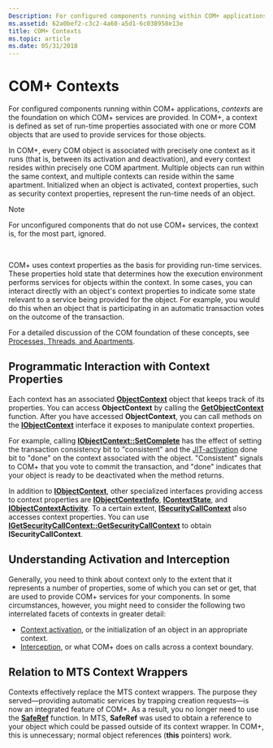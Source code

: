 ```yaml
---
Description: For configured components running within COM+ applications, contexts are the foundation on which COM+ services are provided.
ms.assetid: 62a0bef2-c3c2-4a60-a5d1-6c038958e13e
title: COM+ Contexts
ms.topic: article
ms.date: 05/31/2018
---
```


# COM+ Contexts

For configured components running within COM+ applications, *contexts* are the foundation on which COM+ services are provided. In COM+, a context is defined as set of run-time properties associated with one or more COM objects that are used to provide services for those objects.

In COM+, every COM object is associated with precisely one context as it runs (that is, between its activation and deactivation), and every context resides within precisely one COM apartment. Multiple objects can run within the same context, and multiple contexts can reside within the same apartment. Initialized when an object is activated, context properties, such as security context properties, represent the run-time needs of an object.

> [!Note]  
> For unconfigured components that do not use COM+ services, the context is, for the most part, ignored.

 

COM+ uses context properties as the basis for providing run-time services. These properties hold state that determines how the execution environment performs services for objects within the context. In some cases, you can interact directly with an object's context properties to indicate some state relevant to a service being provided for the object. For example, you would do this when an object that is participating in an automatic transaction votes on the outcome of the transaction.

For a detailed discussion of the COM foundation of these concepts, see [Processes, Threads, and Apartments](https://docs.microsoft.com/windows/desktop/com/processes--threads--and-apartments).

## Programmatic Interaction with Context Properties

Each context has an associated [**ObjectContext**](/windows/desktop/api/ComSvcs/nn-comsvcs-objectcontext) object that keeps track of its properties. You can access **ObjectContext** by calling the [**GetObjectContext**](/windows/desktop/api/ComSvcs/nf-comsvcs-getobjectcontext) function. After you have accessed **ObjectContext**, you can call methods on the [**IObjectContext**](/windows/desktop/api/ComSvcs/nn-comsvcs-iobjectcontext) interface it exposes to manipulate context properties.

For example, calling [**IObjectContext::SetComplete**](/windows/desktop/api/ComSvcs/nf-comsvcs-iobjectcontext-setcomplete) has the effect of setting the transaction consistency bit to "consistent" and the [JIT-activation](com--just-in-time-activation.md) done bit to "done" on the context associated with the object. "Consistent" signals to COM+ that you vote to commit the transaction, and "done" indicates that your object is ready to be deactivated when the method returns.

In addition to [**IObjectContext**](/windows/desktop/api/ComSvcs/nn-comsvcs-iobjectcontext), other specialized interfaces providing access to context properties are [**IObjectContextInfo**](/windows/desktop/api/ComSvcs/nn-comsvcs-iobjectcontextinfo), [**IContextState**](/windows/desktop/api/ComSvcs/nn-comsvcs-icontextstate), and [**IObjectContextActivity**](/windows/desktop/api/ComSvcs/nn-comsvcs-iobjectcontextactivity). To a certain extent, [**ISecurityCallContext**](/windows/desktop/api/ComSvcs/nn-comsvcs-isecuritycallcontext) also accesses context properties. You can use [**IGetSecurityCallContext::GetSecurityCallContext**](/windows/desktop/api/ComSvcs/nf-comsvcs-igetsecuritycallcontext-getsecuritycallcontext) to obtain **ISecurityCallContext**.

## Understanding Activation and Interception

Generally, you need to think about context only to the extent that it represents a number of properties, some of which you can set or get, that are used to provide COM+ services for your components. In some circumstances, however, you might need to consider the following two interrelated facets of contexts in greater detail:

-   [Context activation](context-activation.md), or the initialization of an object in an appropriate context.
-   [Interception](interception-of-cross-context-calls.md), or what COM+ does on calls across a context boundary.

## Relation to MTS Context Wrappers

Contexts effectively replace the MTS context wrappers. The purpose they served—providing automatic services by trapping creation requests—is now an integrated feature of COM+. As a result, you no longer need to use the [**SafeRef**](/windows/desktop/api/ComSvcs/nf-comsvcs-saferef) function. In MTS, **SafeRef** was used to obtain a reference to your object which could be passed outside of its context wrapper. In COM+, this is unnecessary; normal object references (**this** pointers) work.

 

 



